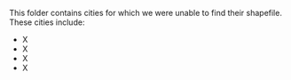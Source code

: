 This folder contains cities for which we were unable to find their shapefile. These cities include:
- X
- X
- X
- X
